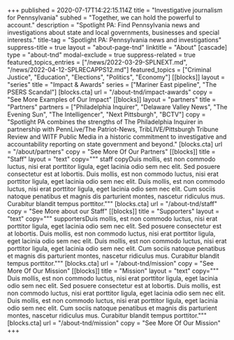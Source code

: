 +++
published = 2020-07-17T14:22:15.114Z
title = "Investigative journalism for Pennsylvania"
subhed = "Together, we can hold the powerful to account."
description = "Spotlight PA: Find Pennsylvania news and investigations about state and local governments, businesses and special interests."
title-tag = "Spotlight PA: Pennsylvania news and investigations"
suppress-title = true
layout = "about-page-tnd"
linktitle = "About"
[cascade]
type = "about-tnd"
modal-exclude = true
suppress-related = true
featured_topics_entries = ["/news/2022-03-29-SPLNEXT.md", "/news/2022-04-12-SPLRECAPPS12.md"]
featured_topics = ["Criminal Justice", "Education", "Elections", "Politics", "Economy"]
[[blocks]]
layout = "series"
title = "Impact & Awards"
series = ["Mariner East pipeline", "The PSERS Scandal"]
[blocks.cta]
url = "/about-tnd/impact-awards"
copy = "See More Examples of Our Impact"
[[blocks]]
layout = "partners"
title = "Partners"
partners = ["Philadelphia Inquirer", "Delaware Valley News", "The Evening Sun", "The Intelligencer", "Next Pittsburgh", "BCTV"]
copy = "Spotlight PA combines the strengths of The Philadelphia Inquirer in partnership with PennLive/The Patriot-News, TribLIVE/Pittsburgh Tribune Review and WITF Public Media in a historic commitment to investigative and accountability reporting on state government and beyond."
[blocks.cta]
url = "/about/partners"
copy = "See More Of Our Partners"
[[blocks]]
title = "Staff"
layout = "text"
copy="""
staff copyDuis mollis, est non commodo luctus, nisi erat porttitor ligula, eget lacinia odio sem nec elit. Sed posuere consectetur est at lobortis. Duis mollis, est non commodo luctus, nisi erat porttitor ligula, eget lacinia odio sem nec elit. Duis mollis, est non commodo luctus, nisi erat porttitor ligula, eget lacinia odio sem nec elit. Cum sociis natoque penatibus et magnis dis parturient montes, nascetur ridiculus mus. Curabitur blandit tempus porttitor."""
[blocks.cta]
url = "/about-tnd/staff"
copy = "See More about our Staff"
[[blocks]]
title = "Supporters"
layout = "text"
copy="""
supportersDuis mollis, est non commodo luctus, nisi erat porttitor ligula, eget lacinia odio sem nec elit. Sed posuere consectetur est at lobortis. Duis mollis, est non commodo luctus, nisi erat porttitor ligula, eget lacinia odio sem nec elit. Duis mollis, est non commodo luctus, nisi erat porttitor ligula, eget lacinia odio sem nec elit. Cum sociis natoque penatibus et magnis dis parturient montes, nascetur ridiculus mus. Curabitur blandit tempus porttitor."""
[blocks.cta]
url = "/about-tnd/mission"
copy = "See More Of Our Mission"
[[blocks]]
title = "Mission"
layout = "text"
copy="""
Duis mollis, est non commodo luctus, nisi erat porttitor ligula, eget lacinia odio sem nec elit. Sed posuere consectetur est at lobortis. Duis mollis, est non commodo luctus, nisi erat porttitor ligula, eget lacinia odio sem nec elit. Duis mollis, est non commodo luctus, nisi erat porttitor ligula, eget lacinia odio sem nec elit. Cum sociis natoque penatibus et magnis dis parturient montes, nascetur ridiculus mus. Curabitur blandit tempus porttitor."""
[blocks.cta]
url = "/about-tnd/mission"
copy = "See More Of Our Mission"
+++
